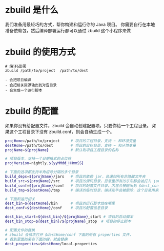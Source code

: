 # zbuild 是什么

我们准备用最轻巧的方式，帮你构建和运行你的 Java 项目。
你需要自行在本地准备依赖包，然后编译部署运行都可以通过 zbuild 这个小程序来做

# zbuild 的使用方式

```
# 编译&部署
zbuild /path/to/project  /path/to/dest

- 会把项目编译
- 会把相关资源输出到对应目录
- 会生成一个运行脚本
```

# zbuild 的配置

如果你没有给配置文件，zbuild 会自动创建配置项，只要你给一个工程目录。
如果这个工程目录下没有 zbuild.conf，则会自动生成一个。

```sh
projHome=/path/to/project     # 项目的工程目录，支持 ~ 和环境变量
destHome=/path/to/dest        # 项目的目标目录，支持 ~ 和环境变量
projName=${projName}          # 默认取项目工程目录的名称

# 项目版本，支持一个日期格式的占位符
projVersion=nightly.${yyMMdd_HHmmSS}

# 下面的选项都支持半角逗号分隔的多个目录
build_deps=${projName}/jars   # 项目的依赖 jar，会递归所有非隐藏文件夹
build_src=${projName}/src     # 项目的源码目录，目录里所有的东东都会被打入 jar
build_conf=${projName}/conf   # 项目的配置文件目录，内容会被输出到 $dest_conf
build_tmp=${destHome}/tmp     # 编译的临时目录，编译完毕会被删除，这个目录用来生成 jar

# 下面和运行相关
dest_bin=${destHome}/bin      # 项目的运行脚本放在哪里
dest_conf=${destHome}/conf    # 项目的配置信息目录

dest_bin_start=${dest_bin}/${projName}_start # 项目的启动脚本
dest_bin_stop=${dest_bin}/${projName}_stop  # 项目的停止脚本

# 配置文件的替换
# zbuild 会依次打开 $destHome/conf 下面的所有 properties 文件，
# 看到里面如果有下面的键，就会替换
dest_properties=$destHome/local.properties

```
